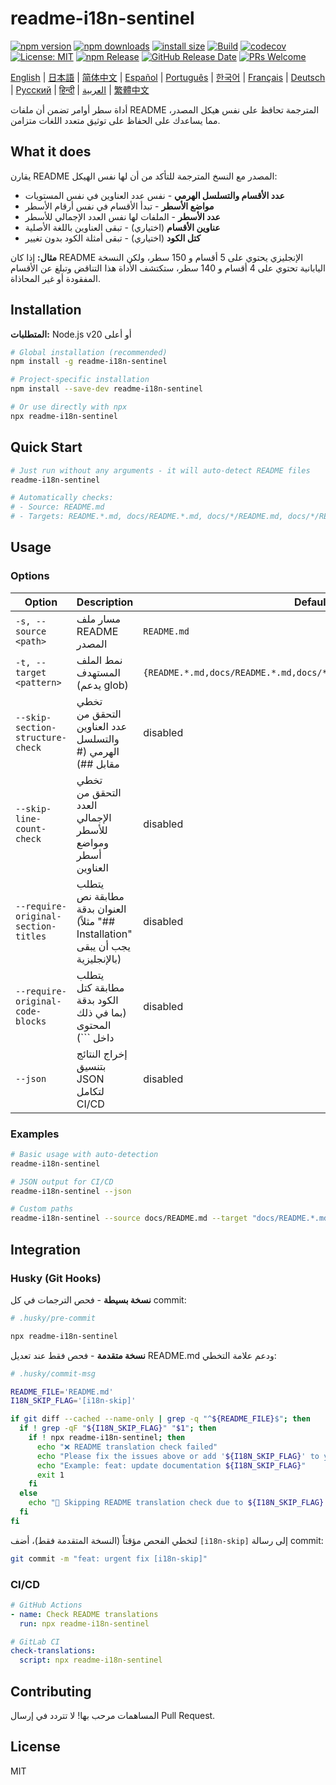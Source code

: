 # readme-i18n-sentinel

[![npm version](https://img.shields.io/npm/v/readme-i18n-sentinel.svg)](https://www.npmjs.com/package/readme-i18n-sentinel)
[![npm downloads](https://img.shields.io/npm/dm/readme-i18n-sentinel.svg)](https://www.npmjs.com/package/readme-i18n-sentinel)
[![install size](https://packagephobia.com/badge?p=readme-i18n-sentinel)](https://packagephobia.com/result?p=readme-i18n-sentinel)
[![Build](https://github.com/sugurutakahashi-1234/readme-i18n-sentinel/actions/workflows/ci-push-main.yml/badge.svg)](https://github.com/sugurutakahashi-1234/readme-i18n-sentinel/actions/workflows/ci-push-main.yml)
[![codecov](https://codecov.io/gh/sugurutakahashi-1234/readme-i18n-sentinel/graph/badge.svg)](https://codecov.io/gh/sugurutakahashi-1234/readme-i18n-sentinel)
[![License: MIT](https://img.shields.io/badge/License-MIT-yellow.svg)](https://opensource.org/licenses/MIT)
[![npm Release](https://github.com/sugurutakahashi-1234/readme-i18n-sentinel/actions/workflows/cd-npm-release.yml/badge.svg)](https://github.com/sugurutakahashi-1234/readme-i18n-sentinel/actions/workflows/cd-npm-release.yml)
[![GitHub Release Date](https://img.shields.io/github/release-date/sugurutakahashi-1234/readme-i18n-sentinel)](https://github.com/sugurutakahashi-1234/readme-i18n-sentinel/releases)
[![PRs Welcome](https://img.shields.io/badge/PRs-welcome-brightgreen.svg)](https://github.com/sugurutakahashi-1234/readme-i18n-sentinel/pulls)

[English](README.md) | [日本語](README.ja.md) | [简体中文](README.zh-CN.md) | [Español](README.es.md) | [Português](README.pt-BR.md) | [한국어](README.ko.md) | [Français](README.fr.md) | [Deutsch](README.de.md) | [Русский](README.ru.md) | [हिन्दी](README.hi.md) | [العربية](README.ar.md) | [繁體中文](README.zh-TW.md)

أداة سطر أوامر تضمن أن ملفات README المترجمة تحافظ على نفس هيكل المصدر، مما يساعدك على الحفاظ على توثيق متعدد اللغات متزامن.

## What it does

يقارن README المصدر مع النسخ المترجمة للتأكد من أن لها نفس الهيكل:
- **عدد الأقسام والتسلسل الهرمي** - نفس عدد العناوين في نفس المستويات
- **مواضع الأسطر** - تبدأ الأقسام في نفس أرقام الأسطر
- **عدد الأسطر** - الملفات لها نفس العدد الإجمالي للأسطر
- **عناوين الأقسام** (اختياري) - تبقى العناوين باللغة الأصلية
- **كتل الكود** (اختياري) - تبقى أمثلة الكود بدون تغيير

**مثال:** إذا كان README الإنجليزي يحتوي على 5 أقسام و 150 سطر، ولكن النسخة اليابانية تحتوي على 4 أقسام و 140 سطر، ستكتشف الأداة هذا التناقض وتبلغ عن الأقسام المفقودة أو غير المحاذاة.

## Installation

**المتطلبات:** Node.js v20 أو أعلى

```bash
# Global installation (recommended)
npm install -g readme-i18n-sentinel

# Project-specific installation
npm install --save-dev readme-i18n-sentinel

# Or use directly with npx
npx readme-i18n-sentinel
```

## Quick Start

```bash
# Just run without any arguments - it will auto-detect README files
readme-i18n-sentinel

# Automatically checks:
# - Source: README.md
# - Targets: README.*.md, docs/README.*.md, docs/*/README.md, docs/*/README.*.md
```

## Usage

### Options

| Option                              | Description                                                                          | Default                                                              |
| ----------------------------------- | ------------------------------------------------------------------------------------ | -------------------------------------------------------------------- |
| `-s, --source <path>`               | مسار ملف README المصدر                                                               | `README.md`                                                          |
| `-t, --target <pattern>`            | نمط الملف المستهدف (يدعم glob)                                                      | `{README.*.md,docs/README.*.md,docs/*/README.md,docs/*/README.*.md}` |
| `--skip-section-structure-check`    | تخطي التحقق من عدد العناوين والتسلسل الهرمي (# مقابل ##)                            | disabled                                                             |
| `--skip-line-count-check`           | تخطي التحقق من العدد الإجمالي للأسطر ومواضع أسطر العناوين                          | disabled                                                             |
| `--require-original-section-titles` | يتطلب مطابقة نص العنوان بدقة (مثلاً "## Installation" يجب أن يبقى بالإنجليزية)       | disabled                                                             |
| `--require-original-code-blocks`    | يتطلب مطابقة كتل الكود بدقة (بما في ذلك المحتوى داخل ```)                        | disabled                                                             |
| `--json`                            | إخراج النتائج بتنسيق JSON لتكامل CI/CD                                             | disabled                                                             |

### Examples

```bash
# Basic usage with auto-detection
readme-i18n-sentinel

# JSON output for CI/CD
readme-i18n-sentinel --json

# Custom paths
readme-i18n-sentinel --source docs/README.md --target "docs/README.*.md"
```

## Integration

### Husky (Git Hooks)

**نسخة بسيطة** - فحص الترجمات في كل commit:
```bash
# .husky/pre-commit

npx readme-i18n-sentinel
```

**نسخة متقدمة** - فحص فقط عند تعديل README.md ودعم علامة التخطي:
```bash
# .husky/commit-msg

README_FILE='README.md'
I18N_SKIP_FLAG='[i18n-skip]'

if git diff --cached --name-only | grep -q "^${README_FILE}$"; then
  if ! grep -qF "${I18N_SKIP_FLAG}" "$1"; then
    if ! npx readme-i18n-sentinel; then
      echo "❌ README translation check failed"
      echo "Please fix the issues above or add '${I18N_SKIP_FLAG}' to your commit message to skip this check."
      echo "Example: feat: update documentation ${I18N_SKIP_FLAG}"
      exit 1
    fi
  else
    echo "📖 Skipping README translation check due to ${I18N_SKIP_FLAG} flag"
  fi
fi
```

لتخطي الفحص مؤقتاً (النسخة المتقدمة فقط)، أضف `[i18n-skip]` إلى رسالة commit:
```bash
git commit -m "feat: urgent fix [i18n-skip]"
```

### CI/CD

```yaml
# GitHub Actions
- name: Check README translations
  run: npx readme-i18n-sentinel

# GitLab CI
check-translations:
  script: npx readme-i18n-sentinel
```

## Contributing

المساهمات مرحب بها! لا تتردد في إرسال Pull Request.

## License

MIT
